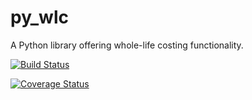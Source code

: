 py_wlc
======

A Python library offering whole-life costing functionality.

[![Build Status](https://travis-ci.org/textbook/py_wlc.png?branch=develop)](https://travis-ci.org/textbook/py_wlc)

[![Coverage Status](https://coveralls.io/repos/textbook/py_wlc/badge.png)](https://coveralls.io/r/textbook/py_wlc)
